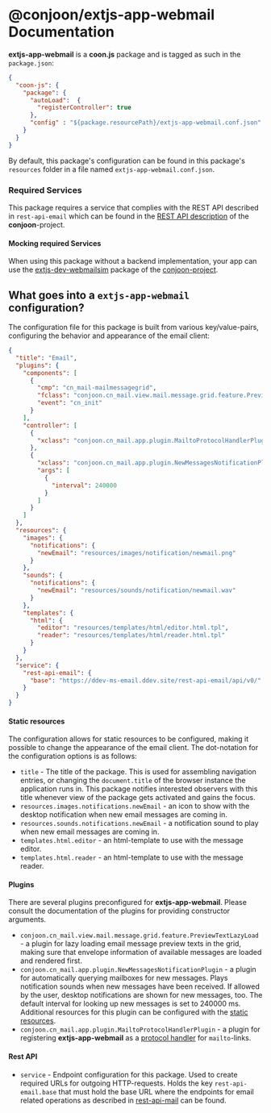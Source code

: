# @conjoon/extjs-app-webmail Documentation

**extjs-app-webmail** is a **coon.js** package and is tagged as such in the
`package.json`:

```json
{
  "coon-js": {
    "package": {
      "autoLoad":  {
        "registerController": true
      },
      "config" : "${package.resourcePath}/extjs-app-webmail.conf.json"
    }
  }
}
```

By default, this package's configuration can be found in this package's `resources` folder
in a file named `extjs-app-webmail.conf.json`.

### Required Services
This package requires a service that complies with the REST API described in `rest-api-email` which can be found
in the [REST API description](https://github.com/conjoon/rest-api-description) of the **conjoon**-project.

#### Mocking required Services
When using this package without a backend implementation, your app can use the
[extjs-dev-webmailsim](https://github.com/conjoon/extjs-dev-webmailsim) package  of
the [conjoon-project](https://github.com/conjoon).


## What goes into a `extjs-app-webmail` configuration?

The configuration file for this package is built from various key/value-pairs, configuring the behavior
and appearance of the email client:

```json
{
  "title": "Email",
  "plugins": {
    "components": [
      {
        "cmp": "cn_mail-mailmessagegrid",
        "fclass": "conjoon.cn_mail.view.mail.message.grid.feature.PreviewTextLazyLoad",
        "event": "cn_init"
      }
    ],
    "controller": [
      {
        "xclass": "conjoon.cn_mail.app.plugin.MailtoProtocolHandlerPlugin"
      },
      {
        "xclass": "conjoon.cn_mail.app.plugin.NewMessagesNotificationPlugin",
        "args": [
          {
            "interval": 240000
          }
        ]
      }
    ]
  },
  "resources": {
    "images": {
      "notifications": {
        "newEmail": "resources/images/notification/newmail.png"
      }
    },
    "sounds": {
      "notifications": {
        "newEmail": "resources/sounds/notification/newmail.wav"
      }
    },
    "templates": {
      "html": {
        "editor": "resources/templates/html/editor.html.tpl",
        "reader": "resources/templates/html/reader.html.tpl"
      }
    }
  },
  "service": {
    "rest-api-email": {
      "base": "https://ddev-ms-email.ddev.site/rest-api-email/api/v0/"
    }
  }
}
```

#### Static resources<a name="staticResources"></a>
The configuration allows for static resources to be configured, making it possible to change the
appearance of the email client. The dot-notation for the configuration options is as follows:

- `title` - The title of the package. This is used for assembling navigation entries, or changing the
  `document.title` of the browser instance the application runs in. This package notifies interested
  observers with this title whenever view of the package gets activated and gains the focus. 
- `resources.images.notifications.newEmail` - an icon to show with the desktop notification when new email messages are coming in.
- `resources.sounds.notifications.newEmail` - a notification sound to play when new email messages are coming in.
- `templates.html.editor` - an html-template to use with the message editor.
- `templates.html.reader` - an html-template to use with the message reader.

#### Plugins
There are several plugins preconfigured for **extjs-app-webmail**. Please consult the documentation
of the plugins for providing constructor arguments.
 - `conjoon.cn_mail.view.mail.message.grid.feature.PreviewTextLazyLoad` - a plugin for lazy loading
email message preview texts in the grid, making sure that envelope information of available messages
are loaded and rendered first. 
 - `conjoon.cn_mail.app.plugin.NewMessagesNotificationPlugin` - a plugin for automatically querying mailboxes 
for new messages. Plays notification sounds when new messages have been received. If allowed by the user, 
desktop notifications are shown for new messages, too. The default interval
for looking up new messages is set to 240000 ms. Additional resources for this plugin can be configured 
with the [static resources](#staticResources).
 - `conjoon.cn_mail.app.plugin.MailtoProtocolHandlerPlugin` - a plugin for registering **extjs-app-webmail**
as a [protocol handler](https://developer.mozilla.org/en-US/docs/Web/API/Navigator/registerProtocolHandler/Web-based_protocol_handlers) for `mailto`-links.

#### Rest API
- `service` - Endpoint configuration for this package. Used to create required URLs for outgoing
  HTTP-requests. Holds the key `rest-api-email.base` that must hold the base URL where the endpoints for 
  email related operations as described in [rest-api-mail](https://github.com/conjoon/rest-api-description) can be found.
